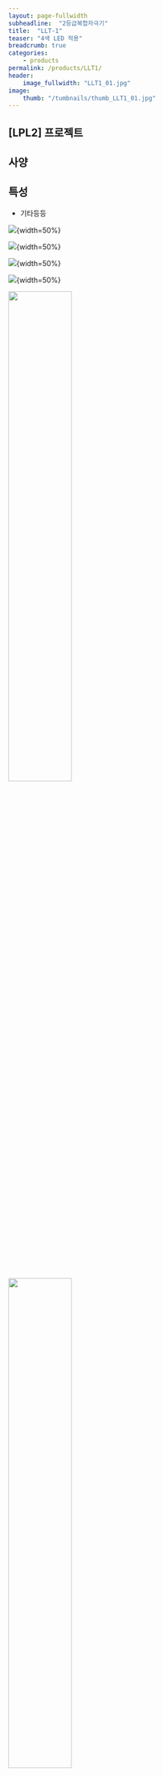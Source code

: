 ```yaml
---
layout: page-fullwidth
subheadline:  "2등급복합자극기"
title:  "LLT-1"
teaser: "4색 LED 적용"
breadcrumb: true
categories:
    - products
permalink: /products/LLT1/
header:
    image_fullwidth: "LLT1_01.jpg"
image:
    thumb: "/tumbnails/thumb_LLT1_01.jpg"
---
```


## [LPL2] 프로젝트

## 사양

## 특성

* 기타등등


![](https://ohbrightcare.github.io/images/LLT1_02.png){width=50%}

![](https://ohbrightcare.github.io/images/LLT1_03.png){width=50%}

![](https://ohbrightcare.github.io/images/LLT1_04.gif){width=50%}

![](https://ohbrightcare.github.io/images/LLT1_05.gif){width=50%}


<img src="https://ohbrightcare.github.io/images/LLT1_02.png" width=50% /><br>

<img src="https://ohbrightcare.github.io/images/LLT1_03.png" width=50% /><br>

<img src="https://ohbrightcare.github.io/images/LLT1_04.gif" width=50% /><br>

<img src="https://ohbrightcare.github.io/images/LLT1_05.gif" width=50% /><br>



